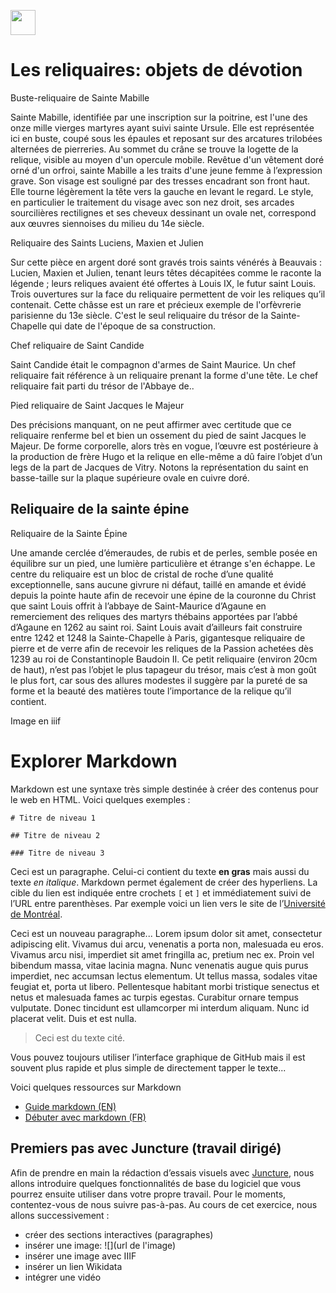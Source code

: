<a href="https://juncture-digital.org"><img src="https://raw.githubusercontent.com/digitalArtHistory/recits-numeriques/main/images/btn_juncture.svg" style="height:40px"></a>

<param ve-config 
       title="depart" 
       banner="/images/ViennaDioscoridesFolio483vBirds.jpg" 
       layout="vertical">


# Les reliquaires: objets de dévotion


 Buste-reliquaire de Sainte Mabille

Sainte Mabille, identifiée par une inscription sur la poitrine, est l'une des onze mille vierges martyres ayant suivi sainte Ursule. Elle est représentée ici en buste, coupé sous les épaules et reposant sur des arcatures trilobées alternées de pierreries. Au sommet du crâne se trouve la logette de la relique, visible au moyen d'un opercule mobile. Revêtue d'un vêtement doré orné d'un orfroi, sainte Mabille a les traits d'une jeune femme à l’expression grave. Son visage est souligné par des tresses encadrant son front haut. Elle tourne légèrement la tête vers la gauche en levant le regard.
Le style, en particulier le traitement du visage avec son nez droit, ses arcades sourcilières rectilignes et ses cheveux dessinant un ovale net, correspond aux œuvres siennoises du milieu du 14e siècle.
<param ve-graphic 
  url="https://www.musee-moyenage.fr/cache/media/oeuvres/60-buste-reliquaire-de-sainte-mabille/buste-reliquaire-de-sainte-mabille/s,900-4d2b0f.jpg" 
  title="Buste reliquaire de Sainte Mabille" /> 
  

 Reliquaire des Saints Luciens, Maxien et Julien

Sur cette pièce en argent doré sont gravés trois saints vénérés à Beauvais : Lucien, Maxien et Julien, tenant leurs têtes décapitées comme le raconte la légende ; leurs reliques avaient été offertes à Louis IX, le futur saint Louis.
Trois ouvertures sur la face du reliquaire permettent de voir les reliques qu’il contenait.  Cette châsse est un rare et précieux exemple de l'orfèvrerie parisienne du 13e siècle. C'est le seul reliquaire du trésor de la Sainte-Chapelle qui date de l'époque de sa construction.
<param ve-graphic 
  url="https://www.musee-moyenage.fr/cache/media/oeuvres/41-reliquaire-des-saints-lucien-maxien-et-julien/reliquaire%20des%20saints%20lucien,%20maxien%20et%20julien%20-1/s,900-6dca78.jpg" 
  title="Reliquaire des Saints Lucien, Maxien et Julien" />


Chef reliquaire de Saint Candide

Saint Candide était le compagnon d'armes de Saint Maurice. 
Un chef reliquaire fait référence à un reliquaire prenant la forme d'une tête. 
Le chef reliquaire fait parti du trésor de l'Abbaye de.. 
<param ve-graphic 
  url="https://omci.inha.fr/files/large/300/St_Maurice_Agaune_gen.jpg" 
  title="Chef reliquaire de Saint Candide" />
  
Pied reliquaire de Saint Jacques le Majeur

Des précisions manquant, on ne peut affirmer avec certitude que ce reliquaire renferme bel et bien un ossement du pied de saint Jacques le Majeur. De forme corporelle, alors très en vogue, l’œuvre est postérieure à la production de frère Hugo et la relique en elle-même a dû faire l’objet d’un legs de la part de Jacques de Vitry. Notons la représentation du saint en basse-taille sur la plaque supérieure ovale en cuivre doré.
<param ve-graphic 
  url="https://wp.fr.aleteia.org/wp-content/uploads/sites/6/2021/08/3-Pied-reliquaire-de-saint-Jacques-le-Majeur.-Namur-Photo-TreM.a-Muse%CC%81e-des-Arts-anciens-du-Namurois-Tre%CC%81sor-dOignies.jpg?w=1280&crop=1" 
  title="Pied reliquaire de Saint Jacques le Majeur" />
  
## Reliquaire de la sainte épine  
Reliquaire de la Sainte Épine 

Une amande cerclée d’émeraudes, de rubis et de perles, semble posée en équilibre sur un pied, une lumière particulière et étrange s'en échappe. Le centre du reliquaire est un bloc de cristal de roche d’une qualité exceptionnelle, sans aucune givrure ni défaut, taillé en amande et évidé depuis la pointe haute afin de recevoir une épine de la couronne du Christ que saint Louis offrit à l’abbaye de Saint-Maurice d’Agaune en remerciement des reliques des martyrs thébains apportées par l’abbé d’Agaune en 1262 au saint roi.
Saint Louis avait d’ailleurs fait construire entre 1242 et 1248 la Sainte-Chapelle à Paris, gigantesque reliquaire de pierre et de verre afin de recevoir les reliques de la Passion achetées dès 1239 au roi de Constantinople Baudoin II.
Ce petit reliquaire (environ 20cm de haut), n’est pas l’objet le plus tapageur du trésor, mais c’est à mon goût le plus fort, car sous des allures modestes il suggère par la pureté de sa forme et la beauté des matières toute l’importance de la relique qu’il contient.
<param ve-graphic 
  url="https://www.narthex.fr/blogs/orfevrerie/images-g-denniel/vignette-reliquaire-de-la-sainte-epine-c-tresor-de.jpg/image_preview" 
  title="Reliquaire de la Sainte Épine" />
<param ve-video id="xLrPnmH-yLo" title="Reliquaire de la Sainte Épine" start="1" />
  
 Image en iiif
  <param ve-image 
    manifest="https://gallica.bnf.fr/iiif/ark:/12148/btv1b102274285/manifest.json" />
    

# Explorer Markdown

Markdown est une syntaxe très simple destinée à créer des contenus pour le web en HTML. Voici quelques exemples :

```
# Titre de niveau 1

## Titre de niveau 2

### Titre de niveau 3
```

Ceci est un paragraphe. Celui-ci contient du texte **en gras** mais aussi du texte *en italique*. Markdown permet également de créer des hyperliens. La cible du lien est indiquée entre crochets `[` et `]` et immédiatement suivi de l’URL entre parenthèses. Par exemple voici un lien vers le site de l’[Université de Montréal](http://www.umontreal.ca).

Ceci est un nouveau paragraphe...  Lorem ipsum dolor sit amet, consectetur adipiscing elit. Vivamus dui arcu, venenatis a porta non, malesuada eu eros. Vivamus arcu nisi, imperdiet sit amet fringilla ac, pretium nec ex. Proin vel bibendum massa, vitae lacinia magna. Nunc venenatis augue quis purus imperdiet, nec accumsan lectus elementum. Ut tellus massa, sodales vitae feugiat et, porta ut libero. Pellentesque habitant morbi tristique senectus et netus et malesuada fames ac turpis egestas. Curabitur ornare tempus vulputate. Donec tincidunt est ullamcorper mi interdum aliquam. Nunc id placerat velit. Duis et est nulla. 

> Ceci est du texte cité.

Vous pouvez toujours utiliser l’interface graphique de GitHub mais il est souvent plus rapide et plus simple de directement tapper le texte...

Voici quelques ressources sur Markdown
- [Guide markdown (EN)](https://docs.github.com/en/get-started/writing-on-github/getting-started-with-writing-and-formatting-on-github/basic-writing-and-formatting-syntax)
- [Débuter avec markdown (FR)](https://programminghistorian.org/fr/lecons/debuter-avec-markdown)

## Premiers pas avec Juncture (travail dirigé)

Afin de prendre en main la rédaction d’essais visuels avec [Juncture](https://juncture-digital.org/), nous allons introduire quelques fonctionnalités de base du logiciel que vous pourrez ensuite utiliser dans votre propre travail. Pour le moments, contentez-vous de nous suivre pas-à-pas. Au cours de cet exercice, nous allons successivement :
- créer des sections interactives (paragraphes)
- insérer une image: ![](url de l'image)
- insérer une image avec IIIF
- insérer un lien Wikidata
- intégrer une vidéo





